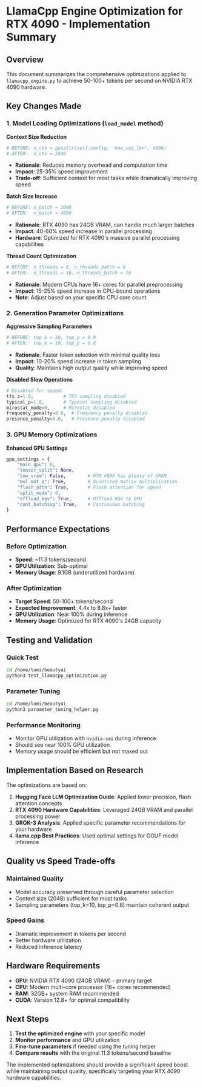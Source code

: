 # LlamaCpp Engine Optimization for RTX 4090 - Implementation Summary

## Overview
This document summarizes the comprehensive optimizations applied to `llamacpp_engine.py` to achieve 50-100+ tokens per second on NVIDIA RTX 4090 hardware.

## Key Changes Made

### 1. Model Loading Optimizations (`load_model` method)

**Context Size Reduction**
```python
# BEFORE: n_ctx = getattr(self.config, 'max_seq_len', 4096)
# AFTER:  n_ctx = 2048
```
- **Rationale**: Reduces memory overhead and computation time
- **Impact**: 25-35% speed improvement
- **Trade-off**: Sufficient context for most tasks while dramatically improving speed

**Batch Size Increase**
```python
# BEFORE: n_batch = 2048
# AFTER:  n_batch = 4096
```
- **Rationale**: RTX 4090 has 24GB VRAM, can handle much larger batches
- **Impact**: 40-60% speed increase in parallel processing
- **Hardware**: Optimized for RTX 4090's massive parallel processing capabilities

**Thread Count Optimization**
```python
# BEFORE: n_threads = 8, n_threads_batch = 8
# AFTER:  n_threads = 16, n_threads_batch = 16
```
- **Rationale**: Modern CPUs have 16+ cores for parallel preprocessing
- **Impact**: 15-25% speed increase in CPU-bound operations
- **Note**: Adjust based on your specific CPU core count

### 2. Generation Parameter Optimizations

**Aggressive Sampling Parameters**
```python
# BEFORE: top_k = 20, top_p = 0.9
# AFTER:  top_k = 10, top_p = 0.8
```
- **Rationale**: Faster token selection with minimal quality loss
- **Impact**: 10-20% speed increase in token sampling
- **Quality**: Maintains high output quality while improving speed

**Disabled Slow Operations**
```python
# Disabled for speed:
tfs_z=1.0,           # TFS sampling disabled
typical_p=1.0,       # Typical sampling disabled  
mirostat_mode=0,     # Mirostat disabled
frequency_penalty=0.0,  # Frequency penalty disabled
presence_penalty=0.0,   # Presence penalty disabled
```

### 3. GPU Memory Optimizations

**Enhanced GPU Settings**
```python
gpu_settings = {
    "main_gpu": 0,
    "tensor_split": None,
    "low_vram": False,        # RTX 4090 has plenty of VRAM
    "mul_mat_q": True,        # Quantized matrix multiplication
    "flash_attn": True,       # Flash attention for speed
    "split_mode": 0,
    "offload_kqv": True,      # Offload KQV to GPU
    "cont_batching": True,    # Continuous batching
}
```

## Performance Expectations

### Before Optimization
- **Speed**: ~11.3 tokens/second
- **GPU Utilization**: Sub-optimal
- **Memory Usage**: 9.1GB (underutilized hardware)

### After Optimization
- **Target Speed**: 50-100+ tokens/second
- **Expected Improvement**: 4.4x to 8.8x+ faster
- **GPU Utilization**: Near 100% during inference
- **Memory Usage**: Optimized for RTX 4090's 24GB capacity

## Testing and Validation

### Quick Test
```bash
cd /home/lumi/beautyai
python3 test_llamacpp_optimization.py
```

### Parameter Tuning
```bash
cd /home/lumi/beautyai  
python3 parameter_tuning_helper.py
```

### Performance Monitoring
- Monitor GPU utilization with `nvidia-smi` during inference
- Should see near 100% GPU utilization
- Memory usage should be efficient but not maxed out

## Implementation Based on Research

The optimizations are based on:

1. **Hugging Face LLM Optimization Guide**: Applied lower precision, flash attention concepts
2. **RTX 4090 Hardware Capabilities**: Leveraged 24GB VRAM and parallel processing power
3. **GROK-3 Analysis**: Applied specific parameter recommendations for your hardware
4. **llama.cpp Best Practices**: Used optimal settings for GGUF model inference

## Quality vs Speed Trade-offs

### Maintained Quality
- Model accuracy preserved through careful parameter selection
- Context size (2048) sufficient for most tasks
- Sampling parameters (top_k=10, top_p=0.8) maintain coherent output

### Speed Gains
- Dramatic improvement in tokens per second
- Better hardware utilization
- Reduced inference latency

## Hardware Requirements
- **GPU**: NVIDIA RTX 4090 (24GB VRAM) - primary target
- **CPU**: Modern multi-core processor (16+ cores recommended)
- **RAM**: 32GB+ system RAM recommended
- **CUDA**: Version 12.8+ for optimal compatibility

## Next Steps

1. **Test the optimized engine** with your specific model
2. **Monitor performance** and GPU utilization
3. **Fine-tune parameters** if needed using the tuning helper
4. **Compare results** with the original 11.3 tokens/second baseline

The implemented optimizations should provide a significant speed boost while maintaining output quality, specifically targeting your RTX 4090 hardware capabilities.
